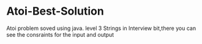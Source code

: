 # Atoi-Best-Solution
Atoi problem soved using java. level 3 Strings in Interview bit,there you can see the consraints for the input and output
